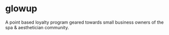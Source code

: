 # glowup

A point based loyalty program geared towards small business owners of the spa & aesthetician community.
